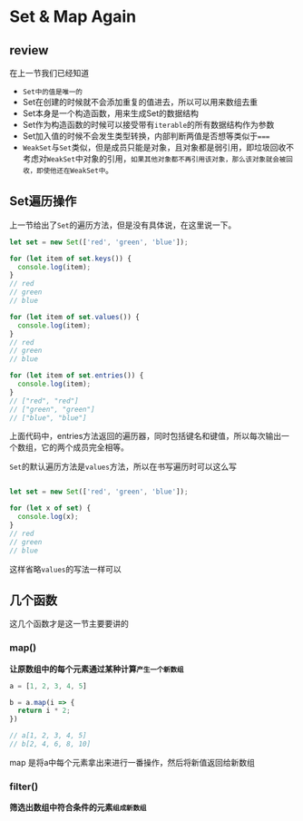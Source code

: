 # Set & Map Again

## review
在上一节我们已经知道
- `Set中的值是唯一的`
- Set在创建的时候就不会添加重复的值进去，所以可以用来数组去重
- Set本身是一个构造函数，用来生成Set的数据结构
- Set作为构造函数的时候可以接受带有`iterable`的所有数据结构作为参数
- Set加入值的时候不会发生类型转换，内部判断两值是否想等类似于`===`
- `WeakSet`与`Set`类似，但是成员只能是对象，且对象都是弱引用，即垃圾回收不考虑对`WeakSet`中对象的引用，`如果其他对象都不再引用该对象，那么该对象就会被回收，即使他还在WeakSet中`。


## Set遍历操作
上一节给出了`Set`的遍历方法，但是没有具体说，在这里说一下。

```js
let set = new Set(['red', 'green', 'blue']);

for (let item of set.keys()) {
  console.log(item);
}
// red
// green
// blue

for (let item of set.values()) {
  console.log(item);
}
// red
// green
// blue

for (let item of set.entries()) {
  console.log(item);
}
// ["red", "red"]
// ["green", "green"]
// ["blue", "blue"]
```

上面代码中，entries方法返回的遍历器，同时包括键名和键值，所以每次输出一个数组，它的两个成员完全相等。

`Set`的默认遍历方法是`values`方法，所以在书写遍历时可以这么写
```js

let set = new Set(['red', 'green', 'blue']);

for (let x of set) {
  console.log(x);
}
// red
// green
// blue
```
这样省略`values`的写法一样可以

## 几个函数
这几个函数才是这一节主要要讲的


### map()

**让原数组中的每个元素通过某种计算`产生一个新数组`**

```js
a = [1, 2, 3, 4, 5]

b = a.map(i => {
  return i * 2;  
})

// a[1, 2, 3, 4, 5]
// b[2, 4, 6, 8, 10]
```
map 是将a中每个元素拿出来进行一番操作，然后将新值返回给新数组

### filter()
**筛选出数组中符合条件的元素`组成新数组`**


